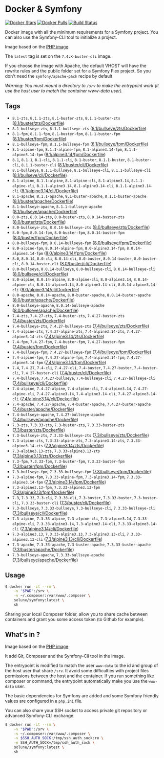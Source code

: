 # Docker & Symfony

[![Docker Stars](https://img.shields.io/docker/stars/solune/symfony.svg?style=flat)](https://hub.docker.com/r/solune/symfony/)
[![Docker Pulls](https://img.shields.io/docker/pulls/solune/symfony.svg?style=flat)](https://hub.docker.com/r/solune/symfony/)
[![Build Status](https://travis-ci.org/florianbelhomme/docker-symfony.svg?branch=master&style=flat)](https://travis-ci.org/florianbelhomme/docker-symfony)

Docker image with all the minimum requirements for a Symfony project.
You can also use the Symfony-CLI tool to initialize a project.

Image based on the [PHP image](https://hub.docker.com/_/php)

The `latest` tag is set on the `7.4.X-buster-cli` image.

If you choose the image with Apache, the default VHOST will have the rewrite rules and the public folder set for a Symfony Flex project. So you don't need the `symfony/apache-pack` recipe by default.

*Warning: You must mount a directory to `/srv` to make the entrypoint work (it use the host user to match the container www-data user).*

## Tags

- `8.1-zts`, `8.1.1-zts`, `8.1-buster-zts`, `8.1.1-buster-zts` ([8.1/buster/zts/Dockerfile](https://github.com/florianbelhomme/docker-symfony/tree/master/8.1/buster/zts/Dockerfile))
- `8.1-bullseye-zts`, `8.1.1-bullseye-zts` ([8.1/bullseye/zts/Dockerfile](https://github.com/florianbelhomme/docker-symfony/tree/master/8.1/bullseye/zts/Dockerfile))
- `8.1-fpm`, `8.1.1-fpm`, `8.1-buster-fpm`, `8.1.1-buster-fpm` ([8.1/buster/fpm/Dockerfile](https://github.com/florianbelhomme/docker-symfony/tree/master/8.1/buster/fpm/Dockerfile))
- `8.1-bullseye-fpm`, `8.1.1-bullseye-fpm` ([8.1/bullseye/fpm/Dockerfile](https://github.com/florianbelhomme/docker-symfony/tree/master/8.1/bullseye/fpm/Dockerfile))
- `8.1-alpine-fpm`, `8.1.1-alpine-fpm`, `8.1-alpine3.14-fpm`, `8.1.1-alpine3.14-fpm` ([8.1/alpine3.14/fpm/Dockerfile](https://github.com/florianbelhomme/docker-symfony/tree/master/8.1/alpine3.14/fpm/Dockerfile))
- `8.1`, `8.1.1`, `8.1-cli`, `8.1.1-cli`, `8.1-buster`, `8.1.1-buster`, `8.1-buster-cli`, `8.1.1-buster-cli` ([8.1/buster/cli/Dockerfile](https://github.com/florianbelhomme/docker-symfony/tree/master/8.1/buster/cli/Dockerfile))
- `8.1-bullseye`, `8.1.1-bullseye`, `8.1-bullseye-cli`, `8.1.1-bullseye-cli` ([8.1/bullseye/cli/Dockerfile](https://github.com/florianbelhomme/docker-symfony/tree/master/8.1/bullseye/cli/Dockerfile))
- `8.1-alpine`, `8.1.1-alpine`, `8.1-alpine-cli`, `8.1-alpine3.14`, `8.1.1-alpine-cli`, `8.1.1-alpine3.14`, `8.1-alpine3.14-cli`, `8.1.1-alpine3.14-cli` ([8.1/alpine3.14/cli/Dockerfile](https://github.com/florianbelhomme/docker-symfony/tree/master/8.1/alpine3.14/cli/Dockerfile))
- `8.1-apache`, `8.1.1-apache`, `8.1-buster-apache`, `8.1.1-buster-apache` ([8.1/buster/apache/Dockerfile](https://github.com/florianbelhomme/docker-symfony/tree/master/8.1/buster/apache/Dockerfile))
- `8.1-bullseye-apache`, `8.1.1-bullseye-apache` ([8.1/bullseye/apache/Dockerfile](https://github.com/florianbelhomme/docker-symfony/tree/master/8.1/bullseye/apache/Dockerfile))
- `8.0-zts`, `8.0.14-zts`, `8.0-buster-zts`, `8.0.14-buster-zts` ([8.0/buster/zts/Dockerfile](https://github.com/florianbelhomme/docker-symfony/tree/master/8.0/buster/zts/Dockerfile))
- `8.0-bullseye-zts`, `8.0.14-bullseye-zts` ([8.0/bullseye/zts/Dockerfile](https://github.com/florianbelhomme/docker-symfony/tree/master/8.0/bullseye/zts/Dockerfile))
- `8.0-fpm`, `8.0.14-fpm`, `8.0-buster-fpm`, `8.0.14-buster-fpm` ([8.0/buster/fpm/Dockerfile](https://github.com/florianbelhomme/docker-symfony/tree/master/8.0/buster/fpm/Dockerfile))
- `8.0-bullseye-fpm`, `8.0.14-bullseye-fpm` ([8.0/bullseye/fpm/Dockerfile](https://github.com/florianbelhomme/docker-symfony/tree/master/8.0/bullseye/fpm/Dockerfile))
- `8.0-alpine-fpm`, `8.0.14-alpine-fpm`, `8.0-alpine3.14-fpm`, `8.0.14-alpine3.14-fpm` ([8.0/alpine3.14/fpm/Dockerfile](https://github.com/florianbelhomme/docker-symfony/tree/master/8.0/alpine3.14/fpm/Dockerfile))
- `8.0`, `8.0.14`, `8.0-cli`, `8.0.14-cli`, `8.0-buster`, `8.0.14-buster`, `8.0-buster-cli`, `8.0.14-buster-cli` ([8.0/buster/cli/Dockerfile](https://github.com/florianbelhomme/docker-symfony/tree/master/8.0/buster/cli/Dockerfile))
- `8.0-bullseye`, `8.0.14-bullseye`, `8.0-bullseye-cli`, `8.0.14-bullseye-cli` ([8.0/bullseye/cli/Dockerfile](https://github.com/florianbelhomme/docker-symfony/tree/master/8.0/bullseye/cli/Dockerfile))
- `8.0-alpine`, `8.0.14-alpine`, `8.0-alpine-cli`, `8.0-alpine3.14`, `8.0.14-alpine-cli`, `8.0.14-alpine3.14`, `8.0-alpine3.14-cli`, `8.0.14-alpine3.14-cli` ([8.0/alpine3.14/cli/Dockerfile](https://github.com/florianbelhomme/docker-symfony/tree/master/8.0/alpine3.14/cli/Dockerfile))
- `8.0-apache`, `8.0.14-apache`, `8.0-buster-apache`, `8.0.14-buster-apache` ([8.0/buster/apache/Dockerfile](https://github.com/florianbelhomme/docker-symfony/tree/master/8.0/buster/apache/Dockerfile))
- `8.0-bullseye-apache`, `8.0.14-bullseye-apache` ([8.0/bullseye/apache/Dockerfile](https://github.com/florianbelhomme/docker-symfony/tree/master/8.0/bullseye/apache/Dockerfile))
- `7.4-zts`, `7.4.27-zts`, `7.4-buster-zts`, `7.4.27-buster-zts` ([7.4/buster/zts/Dockerfile](https://github.com/florianbelhomme/docker-symfony/tree/master/7.4/buster/zts/Dockerfile))
- `7.4-bullseye-zts`, `7.4.27-bullseye-zts` ([7.4/bullseye/zts/Dockerfile](https://github.com/florianbelhomme/docker-symfony/tree/master/7.4/bullseye/zts/Dockerfile))
- `7.4-alpine-zts`, `7.4.27-alpine-zts`, `7.4-alpine3.14-zts`, `7.4.27-alpine3.14-zts` ([7.4/alpine3.14/zts/Dockerfile](https://github.com/florianbelhomme/docker-symfony/tree/master/7.4/alpine3.14/zts/Dockerfile))
- `7.4-fpm`, `7.4.27-fpm`, `7.4-buster-fpm`, `7.4.27-buster-fpm` ([7.4/buster/fpm/Dockerfile](https://github.com/florianbelhomme/docker-symfony/tree/master/7.4/buster/fpm/Dockerfile))
- `7.4-bullseye-fpm`, `7.4.27-bullseye-fpm` ([7.4/bullseye/fpm/Dockerfile](https://github.com/florianbelhomme/docker-symfony/tree/master/7.4/bullseye/fpm/Dockerfile))
- `7.4-alpine-fpm`, `7.4.27-alpine-fpm`, `7.4-alpine3.14-fpm`, `7.4.27-alpine3.14-fpm` ([7.4/alpine3.14/fpm/Dockerfile](https://github.com/florianbelhomme/docker-symfony/tree/master/7.4/alpine3.14/fpm/Dockerfile))
- `7.4`, `7.4.27`, `7.4-cli`, `7.4.27-cli`, `7.4-buster`, `7.4.27-buster`, `7.4-buster-cli`, `7.4.27-buster-cli` ([7.4/buster/cli/Dockerfile](https://github.com/florianbelhomme/docker-symfony/tree/master/7.4/buster/cli/Dockerfile))
- `7.4-bullseye`, `7.4.27-bullseye`, `7.4-bullseye-cli`, `7.4.27-bullseye-cli` ([7.4/bullseye/cli/Dockerfile](https://github.com/florianbelhomme/docker-symfony/tree/master/7.4/bullseye/cli/Dockerfile))
- `7.4-alpine`, `7.4.27-alpine`, `7.4-alpine-cli`, `7.4-alpine3.14`, `7.4.27-alpine-cli`, `7.4.27-alpine3.14`, `7.4-alpine3.14-cli`, `7.4.27-alpine3.14-cli` ([7.4/alpine3.14/cli/Dockerfile](https://github.com/florianbelhomme/docker-symfony/tree/master/7.4/alpine3.14/cli/Dockerfile))
- `7.4-apache`, `7.4.27-apache`, `7.4-buster-apache`, `7.4.27-buster-apache` ([7.4/buster/apache/Dockerfile](https://github.com/florianbelhomme/docker-symfony/tree/master/7.4/buster/apache/Dockerfile))
- `7.4-bullseye-apache`, `7.4.27-bullseye-apache` ([7.4/bullseye/apache/Dockerfile](https://github.com/florianbelhomme/docker-symfony/tree/master/7.4/bullseye/apache/Dockerfile))
- `7.3-zts`, `7.3.33-zts`, `7.3-buster-zts`, `7.3.33-buster-zts` ([7.3/buster/zts/Dockerfile](https://github.com/florianbelhomme/docker-symfony/tree/master/7.3/buster/zts/Dockerfile))
- `7.3-bullseye-zts`, `7.3.33-bullseye-zts` ([7.3/bullseye/zts/Dockerfile](https://github.com/florianbelhomme/docker-symfony/tree/master/7.3/bullseye/zts/Dockerfile))
- `7.3-alpine-zts`, `7.3.33-alpine-zts`, `7.3-alpine3.14-zts`, `7.3.33-alpine3.14-zts` ([7.3/alpine3.14/zts/Dockerfile](https://github.com/florianbelhomme/docker-symfony/tree/master/7.3/alpine3.14/zts/Dockerfile))
- `7.3-alpine3.13-zts`, `7.3.33-alpine3.13-zts` ([7.3/alpine3.13/zts/Dockerfile](https://github.com/florianbelhomme/docker-symfony/tree/master/7.3/alpine3.13/zts/Dockerfile))
- `7.3-fpm`, `7.3.33-fpm`, `7.3-buster-fpm`, `7.3.33-buster-fpm` ([7.3/buster/fpm/Dockerfile](https://github.com/florianbelhomme/docker-symfony/tree/master/7.3/buster/fpm/Dockerfile))
- `7.3-bullseye-fpm`, `7.3.33-bullseye-fpm` ([7.3/bullseye/fpm/Dockerfile](https://github.com/florianbelhomme/docker-symfony/tree/master/7.3/bullseye/fpm/Dockerfile))
- `7.3-alpine-fpm`, `7.3.33-alpine-fpm`, `7.3-alpine3.14-fpm`, `7.3.33-alpine3.14-fpm` ([7.3/alpine3.14/fpm/Dockerfile](https://github.com/florianbelhomme/docker-symfony/tree/master/7.3/alpine3.14/fpm/Dockerfile))
- `7.3-alpine3.13-fpm`, `7.3.33-alpine3.13-fpm` ([7.3/alpine3.13/fpm/Dockerfile](https://github.com/florianbelhomme/docker-symfony/tree/master/7.3/alpine3.13/fpm/Dockerfile))
- `7.3`, `7.3.33`, `7.3-cli`, `7.3.33-cli`, `7.3-buster`, `7.3.33-buster`, `7.3-buster-cli`, `7.3.33-buster-cli` ([7.3/buster/cli/Dockerfile](https://github.com/florianbelhomme/docker-symfony/tree/master/7.3/buster/cli/Dockerfile))
- `7.3-bullseye`, `7.3.33-bullseye`, `7.3-bullseye-cli`, `7.3.33-bullseye-cli` ([7.3/bullseye/cli/Dockerfile](https://github.com/florianbelhomme/docker-symfony/tree/master/7.3/bullseye/cli/Dockerfile))
- `7.3-alpine`, `7.3.33-alpine`, `7.3-alpine-cli`, `7.3-alpine3.14`, `7.3.33-alpine-cli`, `7.3.33-alpine3.14`, `7.3-alpine3.14-cli`, `7.3.33-alpine3.14-cli` ([7.3/alpine3.14/cli/Dockerfile](https://github.com/florianbelhomme/docker-symfony/tree/master/7.3/alpine3.14/cli/Dockerfile))
- `7.3-alpine3.13`, `7.3.33-alpine3.13`, `7.3-alpine3.13-cli`, `7.3.33-alpine3.13-cli` ([7.3/alpine3.13/cli/Dockerfile](https://github.com/florianbelhomme/docker-symfony/tree/master/7.3/alpine3.13/cli/Dockerfile))
- `7.3-apache`, `7.3.33-apache`, `7.3-buster-apache`, `7.3.33-buster-apache` ([7.3/buster/apache/Dockerfile](https://github.com/florianbelhomme/docker-symfony/tree/master/7.3/buster/apache/Dockerfile))
- `7.3-bullseye-apache`, `7.3.33-bullseye-apache` ([7.3/bullseye/apache/Dockerfile](https://github.com/florianbelhomme/docker-symfony/tree/master/7.3/bullseye/apache/Dockerfile))

## Usage

```bash
$ docker run -it --rm \
    -v "$PWD":/srv \
    -v ~/.composer:/var/www/.composer \
    solune/symfony:latest \
    sh
```

Sharing your local Composer folder, allow you to share cache between containers and grant you some
access token (to Github for example).

## What's in ?

Image based on the [PHP image](https://hub.docker.com/_/php)

It add Git, Composer and the Symfony-Cli tool in the image.

The entrypoint is modified to match the user `www-data` to the id and group of the host user that share `/srv`.
It avoid some difficulties with project files permissions between the host and the container.
If you run something like composer or command, the entrypoint automatically make you use the `www-data` user.

The basic dependencies for Symfony are added and some Symfony friendly values are configured in a `php.ini` file.

You can also share your SSH socket to access private git repository or advanced Symfony-CLI exchange:
```bash
$ docker run -it --rm \
    -v "$PWD":/srv \
    -v ~/.composer:/var/www/.composer \
    -v $SSH_AUTH_SOCK:/tmp/ssh_auth_sock:ro \
    -e SSH_AUTH_SOCK=/tmp/ssh_auth_sock \
    solune/symfony:latest \
    sh
```
